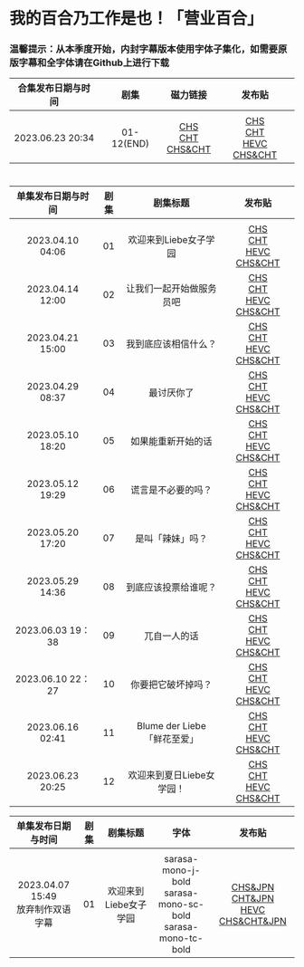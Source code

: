 # 我的百合乃工作是也！「营业百合」

### 温馨提示：从本季度开始，内封字幕版本使用字体子集化，如需要原版字幕和全字体请在Github上进行下载

合集发布日期与时间 | 剧集 | 磁力链接 | 发布贴 
:---: | :---: | :---: | :---:  
 | | |
2023.06.23 20:34 | 01-12(END) | [CHS](magnet:?xt=urn:btih:a0da6a1641b458af08205be2078891ad36d4aca3)<br>[CHT](magnet:?xt=urn:btih:f621419d18bf1845407aed0e4acd21badd9d5d67)<br>[CHS&CHT](magnet:?xt=urn:btih:5b85d1946f33dbd21425203f6609b26979dd2d94) | [CHS](https://bangumi.moe/torrent/6495916f3fcfea00077892e1)<br/>[CHT](https://bangumi.moe/torrent/649591ee3fcfea0007789430)<br/>[HEVC CHS&CHT](https://bangumi.moe/torrent/649592433fcfea00077894fe)


# 
#  


单集发布日期与时间 | 剧集 | 剧集标题 | 发布贴 
:---: | :---: | :---: | :---:  
 | | |
2023.04.10 04:06 | 01 | 欢迎来到Liebe女子学园 | [CHS](https://bangumi.moe/torrent/64331ad0685d5f00073a62dd)<br/>[CHT](https://bangumi.moe/torrent/64331af5685d5f00073a6376)<br/>[HEVC CHS&CHT](https://bangumi.moe/torrent/64331b1d685d5f00073a63f1)
2023.04.14 12:00 | 02 | 让我们一起开始做服务员吧  | [CHS](https://bangumi.moe/torrent/6438cfda685d5f00074b77f5)<br/>[CHT](https://bangumi.moe/torrent/6438d185685d5f00074b7c3d)<br/>[HEVC CHS&CHT](https://bangumi.moe/torrent/6438d19f685d5f00074b7c72)
2023.04.21 15:00 | 03 | 我到底应该相信什么？  | [CHS](https://bangumi.moe/torrent/6442347d685d5f000768015d)<br/>[CHT](https://bangumi.moe/torrent/644234db685d5f00076802cb)<br/>[HEVC CHS&CHT](https://bangumi.moe/torrent/644234f5685d5f000768032b)
2023.04.29 08:37 | 04 | 最讨厌你了  | [CHS](https://bangumi.moe/torrent/644d39507008080007c8963c)<br/>[CHT](https://bangumi.moe/torrent/644d39bc7008080007c89786)<br/>[HEVC CHS&CHT](https://bangumi.moe/torrent/644d39cf7008080007c897ad)
2023.05.10 18:20 | 05 | 如果能重新开始的话  | [CHS](https://bangumi.moe/torrent/645b6fec7008080007efa437)<br/>[CHT](https://bangumi.moe/torrent/645b6ffc7008080007efa461)<br/>[HEVC CHS&CHT](https://bangumi.moe/torrent/645b700e7008080007efa498)
2023.05.12 19:29 | 06 | 谎言是不必要的吗？  | [CHS](https://bangumi.moe/torrent/645e23357008080007f6e01d)<br/>[CHT](https://bangumi.moe/torrent/645e23537008080007f6e082)<br/>[HEVC CHS&CHT](https://bangumi.moe/torrent/645e239b7008080007f6e14c)
2023.05.20 17:20 | 07 | 是叫「辣妹」吗？  | [CHS](https://bangumi.moe/torrent/646890d2700808000712a5c7)<br/>[CHT](https://bangumi.moe/torrent/646890eb700808000712a5fc)<br/>[HEVC CHS&CHT](https://bangumi.moe/torrent/646890fa700808000712a63d)
2023.05.29 14:36 | 08 | 到底应该投票给谁呢？  |[CHS](https://bangumi.moe/torrent/647447ef700808000730e2a3)<br/>[CHT](https://bangumi.moe/torrent/64744800700808000730e2c1)<br/>[HEVC CHS&CHT](https://bangumi.moe/torrent/6474480f700808000730e2e0) 
2023.06.03 19：38 | 09 | 兀自一人的话  | [CHS](https://bangumi.moe/torrent/647b2627700808000743661b)<br/>[CHT](https://bangumi.moe/torrent/647b26367008080007436644)<br/>[HEVC CHS&CHT](https://bangumi.moe/torrent/647b2641700808000743666b)
2023.06.10 22：27 | 10 | 你要把它破坏掉吗？  | [CHS](https://bangumi.moe/torrent/6484883870080800075cfdfa)<br/>[CHT](https://bangumi.moe/torrent/6484884a70080800075cfe2d)<br/>[HEVC CHS&CHT](https://bangumi.moe/torrent/6484887970080800075cfea3)
2023.06.16 02:41 | 11 | Blume der Liebe <br>「鲜花至爱」  | [CHS](https://bangumi.moe/torrent/648b5b52215b6f0008eca8cf)<br/>[CHT](https://bangumi.moe/torrent/648b5b62215b6f0008eca91c)<br/>[HEVC CHS&CHT](https://bangumi.moe/torrent/648b5b70215b6f0008eca957)
2023.06.23 20:25 | 12 | 欢迎来到夏日Liebe女学园！  | [CHS](https://bangumi.moe/torrent/64958f543fcfea0007788c6f)<br/>[CHT](https://bangumi.moe/torrent/64958f723fcfea0007788cc8)<br/>[HEVC CHS&CHT](https://bangumi.moe/torrent/64958f8b3fcfea0007788d06)

单集发布日期与时间 | 剧集 | 剧集标题 | 字体 |发布贴 
:---: | :---: | :---: | :---:  | :---:
 | | |
2023.04.07 15:49<br>放弃制作双语字幕 | 01 | 欢迎来到Liebe女子学园 | sarasa-mono-j-bold<br>sarasa-mono-sc-bold<br>sarasa-mono-tc-bold | [CHS&JPN](https://bangumi.moe/torrent/642fcafd685d5f00073046ac)<br/>[CHT&JPN](https://bangumi.moe/torrent/642fcc64685d5f0007304a9a)<br/>[HEVC CHS&CHT&JPN](https://bangumi.moe/torrent/642fccc9685d5f0007304b67)